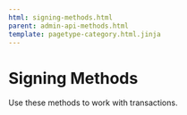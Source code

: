 ```yaml
---
html: signing-methods.html
parent: admin-api-methods.html
template: pagetype-category.html.jinja
---
```

# Signing Methods

Use these methods to work with transactions.